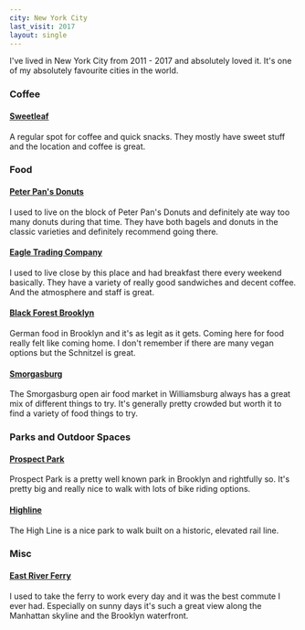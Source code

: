 ```yaml
---
city: New York City
last_visit: 2017
layout: single
---
```


I've lived in New York City from 2011 - 2017 and absolutely loved it. It's one
of my absolutely favourite cities in the world.


### Coffee

#### [Sweetleaf](https://www.sweetleafcoffee.com/)

A regular spot for coffee and quick snacks. They mostly have sweet stuff and
the location and coffee is great.



### Food

#### [Peter Pan's Donuts](https://www.peterpandonuts.com/)

I used to live on the block of Peter Pan's Donuts and definitely ate way too
many donuts during that time. They have both bagels and donuts in the classic
varieties and definitely recommend going there.

#### [Eagle Trading Company](http://www.eagletradingco.nyc/)

I used to live close by this place and had breakfast there every weekend
basically. They have a variety of really good sandwiches and decent coffee.
And the atmosphere and staff is great.


#### [Black Forest Brooklyn](https://www.blackforestbrooklyn.com/)

German food in Brooklyn and it's as legit as it gets. Coming here for food
really felt like coming home. I don't remember if there are many vegan options
but the Schnitzel is great.

#### [Smorgasburg](https://www.smorgasburg.com/)

The Smorgasburg open air food market in Williamsburg always has a great mix of
different things to try. It's generally pretty crowded but worth it to find a
variety of food things to try.

### Parks and Outdoor Spaces

#### [Prospect Park](https://www.nycgovparks.org/parks/B073/)

Prospect Park is a pretty well known park in Brooklyn and rightfully so. It's
pretty big and really nice to walk with lots of bike riding options.



#### [Highline](https://www.thehighline.org/)

The High Line is a nice park to walk built on a historic, elevated rail line.


### Misc

#### [East River Ferry](https://www.ferry.nyc/routes-and-schedules/route/east-river/)

I used to take the ferry to work every day and it was the best commute I ever
had. Especially on sunny days it's such a great view along the Manhattan
skyline and the Brooklyn waterfront.
